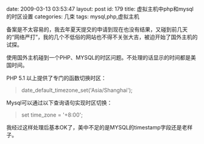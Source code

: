 date: 2009-03-13 03:53:47
layout: post
id: 179
title: 虚拟主机中php和mysql的时区设置
categories: 几束
tags: mysql,php,虚拟主机

备案是不太容易的，我去年夏天提交的申请到现在也没有结果，又碰到前几天的“网络严打”，我的几个不低俗的网站也不得不关张大吉，被迫开始了国外主机的试探。

使用国外主机碰到一个PHP、MYSQL的时区问题。不处理的话显示的时间都是美国时间。

PHP 5.1 以上提供了专门的函数切换时区：


> date\_default\_timezone\_set('Asia/Shanghai');


Mysql可以通过以下查询语句实现时区切换：


> set time\_zone = '+8:00';


我经过这样处理后基本OK了，美中不足的是MYSQL的timestamp字段还是老样子。
